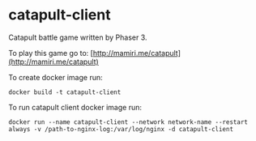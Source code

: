 # catapult-client
Catapult battle game written by Phaser 3.

To play this game go to: [http://mamiri.me/catapult](http://mamiri.me/catapult)

To create docker image run:
```shell
docker build -t catapult-client
```
To run catapult client docker image run:
```shell
docker run --name catapult-client --network network-name --restart always -v /path-to-nginx-log:/var/log/nginx -d catapult-client
```
